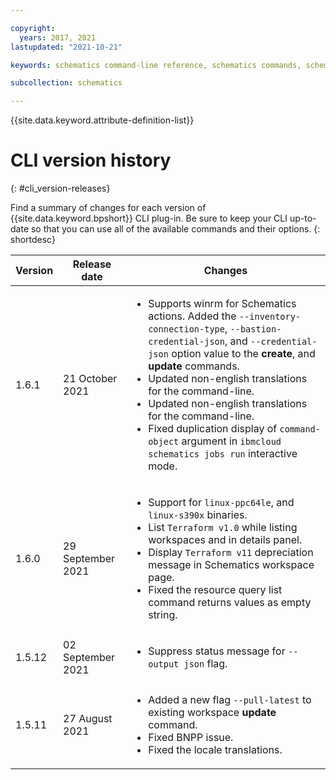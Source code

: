 ```yaml
---

copyright:
  years: 2017, 2021
lastupdated: "2021-10-21"

keywords: schematics command-line reference, schematics commands, schematics command-line, schematics reference, command-line, change log, command-line releases

subcollection: schematics

---
```


{{site.data.keyword.attribute-definition-list}}

# CLI version history 
{: #cli_version-releases}

Find a summary of changes for each version of {{site.data.keyword.bpshort}} CLI plug-in. Be sure to keep your CLI up-to-date so that you can use all of the available commands and their options.
{: shortdesc}

| Version | Release date | Changes |
| ----- | ------- | -------------- |
| 1.6.1 | 21 October 2021 | <ul><li>Supports winrm for Schematics actions. Added the `--inventory-connection-type`, `--bastion-credential-json`, and `--credential-json` option value to the **create**, and **update** commands.</li><li>Updated non-english translations for the command-line. </li><li>Updated non-english translations for the command-line. </li><li>Fixed duplication display of `command-object` argument in `ibmcloud schematics jobs run` interactive mode.</li></ul>|
| 1.6.0 | 29 September 2021 | <ul><li>Support for `linux-ppc64le`, and `linux-s390x` binaries. </li><li>List `Terraform v1.0` while listing workspaces and in details panel.</li><li>Display `Terraform v11` depreciation message in Schematics workspace page.</li><li>Fixed the resource query list command returns values as empty string.</li></ul>|
| 1.5.12 | 02 September 2021 | <ul><li>Suppress status message for `--output json` flag. </li></ul>|
| 1.5.11 | 27 August 2021 | <ul><li>Added a new flag `--pull-latest` to existing workspace **update** command. </li><li>Fixed BNPP issue.</li><li>Fixed the locale translations.</li></ul>|